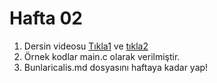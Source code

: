 # Hafta 02

 1. Dersin videosu [Tıkla1](https://www.youtube.com/watch?v=QC2wcTLEkrA&list=PL-eKWUr5h4myBzqmyVgmhaZztvl7gbR4E&index=2) ve [tıkla2](https://www.youtube.com/watch?v=fDOBYrIPEyc&list=PL-eKWUr5h4myBzqmyVgmhaZztvl7gbR4E&index=3)
 2. Örnek kodlar main.c olarak verilmiştir.
 3. Bunlaricalis.md dosyasını haftaya kadar yap!
